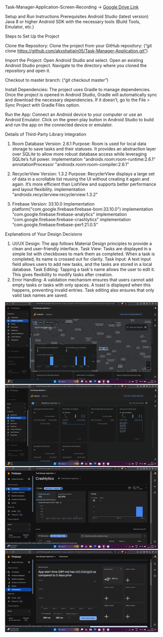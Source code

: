 Task-Manager-Application-Screen-Recording -> 
[Google Drive Link](https://drive.google.com/file/d/1FvdtV__eJBOlOs3urfH0cw-lt_LkSQj6/view?usp=sharing)

Setup and Run Instructions
Prerequisites
Android Studio (latest version)
Java 8 or higher
Android SDK with the necessary tools (Build Tools, Emulator, etc.)

Steps to Set Up the Project

Clone the Repository: Clone the project from your GitHub repository:
(“git clone https://github.com/akxshatjain05/Task-Manager-Application.git”)

Import the Project: Open Android Studio and select. Open an existing Android Studio project. Navigate to the directory where you cloned the repository and open it.

Checkout to master branch:
(“git checkout master”)

Install Dependencies: The project uses Gradle to manage dependencies. Once the project is opened in Android Studio, Gradle will automatically sync and download the necessary dependencies. If it doesn’t, go to the File > Sync Project with Gradle Files option.


Run the App: Connect an Android device to your computer or use an Android Emulator. Click on the green play button in Android Studio to build and run the app on the connected device or emulator.



Details of Third-Party Library Integration

1. Room Database
Version: 2.6.1
Purpose: Room is used for local data storage to save tasks and their statuses. It provides an abstraction layer over SQLite to allow more robust database access while leveraging SQLite’s full power.
implementation "androidx.room:room-runtime:2.6.1"
annotationProcessor "androidx.room:room-compiler:2.6.1"

2. RecyclerView
Version: 1.3.2
Purpose: RecyclerView displays a large set of data in a scrollable list reusing the UI without creating it again and again. It’s more efficient than ListView and supports better performance and layout flexibility.
implementation "androidx.recyclerview:recyclerview:1.3.2"

3. Firebase
Version: 33.10.0
Implementation platform("com.google.firebase:firebase-bom:33.10.0")
implementation "com.google.firebase:firebase-analytics"
implementation "com.google.firebase:firebase-crashlytics"
implementation “com.google.firebase:firebase-perf:21.0.5”



Explanations of Your Design Decisions
1. UI/UX Design:
The app follows Material Design principles to provide a clean and user-friendly interface.
Task View: Tasks are displayed in a simple list with checkboxes to mark them as completed. When a task is completed, its name is crossed out for clarity.
Task Input: A text input field allows users to add new tasks, and the tasks are stored in a local database.
Task Editing: Tapping a task's name allows the user to edit it. This gives flexibility to modify tasks after creation.
2. Error Handling:
A validation mechanism ensures that users cannot add empty tasks or tasks with only spaces. A toast is displayed when this happens, preventing invalid entries.
Task editing also ensures that only valid task names are saved.

![Active Users](https://github.com/akxshatjain05/Task-Manager-Application/blob/main/Active%20Users.png)
![Realtime Analytics](https://github.com/akxshatjain05/Task-Manager-Application/blob/main/Realtime%20Analytics.png)
![Crashalytics](https://github.com/akxshatjain05/Task-Manager-Application/blob/main/Crashalytics.png)
![Network Performance](https://github.com/akxshatjain05/Task-Manager-Application/blob/main/Network%20Performance.png)






